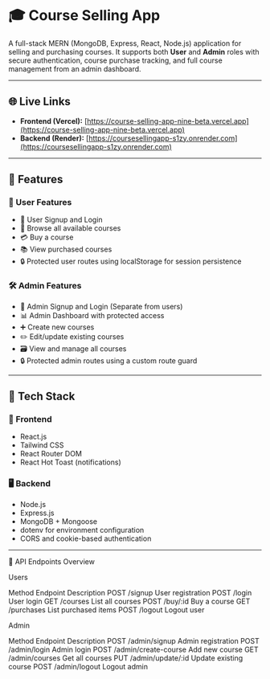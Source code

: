 # 🎓 Course Selling App

A full-stack MERN (MongoDB, Express, React, Node.js) application for selling and purchasing courses. It supports both **User** and **Admin** roles with secure authentication, course purchase tracking, and full course management from an admin dashboard.

---

## 🌐 Live Links

- **Frontend (Vercel):** [https://course-selling-app-nine-beta.vercel.app](https://course-selling-app-nine-beta.vercel.app)
- **Backend (Render):** [https://coursesellingapp-s1zy.onrender.com](https://coursesellingapp-s1zy.onrender.com)

---

## 📌 Features

### 👤 User Features

- 🔐 User Signup and Login
- 🎥 Browse all available courses
- 💳 Buy a course
- 📚 View purchased courses
- 🔒 Protected user routes using localStorage for session persistence

### 🛠️ Admin Features

- 🔐 Admin Signup and Login (Separate from users)
- 📊 Admin Dashboard with protected access
- ➕ Create new courses
- ✏️ Edit/update existing courses
- 🗃️ View and manage all courses
- 🔒 Protected admin routes using a custom route guard

---

## 🧱 Tech Stack

### 🔧 Frontend

- React.js
- Tailwind CSS
- React Router DOM
- React Hot Toast (notifications)

### 🖥️ Backend

- Node.js
- Express.js
- MongoDB + Mongoose
- dotenv for environment configuration
- CORS and cookie-based authentication

---

🧪 API Endpoints Overview


Users


Method	Endpoint	Description
POST	/signup	User registration
POST	/login	User login
GET	/courses	List all courses
POST	/buy/:id	Buy a course
GET	/purchases	List purchased items
POST	/logout	Logout user


Admin


Method	Endpoint	Description
POST	/admin/signup	Admin registration
POST	/admin/login	Admin login
POST	/admin/create-course	Add new course
GET	/admin/courses	Get all courses
PUT	/admin/update/:id	Update existing course
POST	/admin/logout	Logout admin
